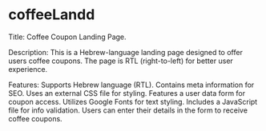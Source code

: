 # coffeeLandd
Title: Coffee Coupon Landing Page.

Description:
This is a Hebrew-language landing page designed to offer users coffee coupons. 
The page is RTL (right-to-left) for better user experience.

Features:
Supports Hebrew language (RTL).
Contains meta information for SEO.
Uses an external CSS file for styling.
Features a user data form for coupon access.
Utilizes Google Fonts for text styling.
Includes a JavaScript file for info validation.
Users can enter their details in the form to receive coffee coupons.
